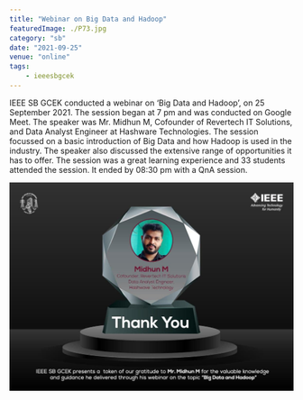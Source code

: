 ```yaml
---
title: "Webinar on Big Data and Hadoop"
featuredImage: ./P73.jpg
category: "sb"
date: "2021-09-25"
venue: "online"
tags:
    - ieeesbgcek
---
```

IEEE SB GCEK conducted a webinar on ‘Big Data and Hadoop’, on 25 September 2021. The session began at 7 pm and was conducted on Google Meet.
The speaker was Mr. Midhun M, Cofounder of Revertech IT Solutions, and Data Analyst Engineer at Hashware Technologies.
The session focussed on a basic introduction of Big Data and how Hadoop is used in the industry. The speaker also discussed the extensive range of opportunities it has to offer. The session was a great learning experience and 33 students attended the session. It ended by 08:30 pm with a QnA session.


![Webinar on Big Data and Hadoop](./P74.jpg)

        